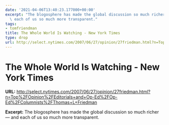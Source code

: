 ```yaml
---
date: '2021-04-06T13:40:23.177000+00:00'
excerpt: "The blogosphere has made the global discussion so much richer \u2014 and\
  \ each of us so much more transparent."
tags:
- tomfriendman
title: The Whole World Is Watching - New York Times
type: drop
url: http://select.nytimes.com/2007/06/27/opinion/27friedman.html?n=Top%2FOpinion%2FEditorials+and+Op-Ed%2FOp-Ed%2FColumnists%2FThomas+L+Friedman
---
```


# The Whole World Is Watching - New York Times

**URL:** http://select.nytimes.com/2007/06/27/opinion/27friedman.html?n=Top%2FOpinion%2FEditorials+and+Op-Ed%2FOp-Ed%2FColumnists%2FThomas+L+Friedman

**Excerpt:** The blogosphere has made the global discussion so much richer — and each of us so much more transparent.
